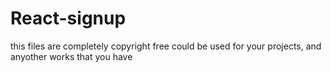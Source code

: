 # React-signup

this files are completely copyright free
could be used for your projects, and anyother works that you have
